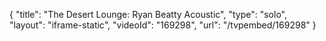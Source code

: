 {
    "title": "The Desert Lounge: Ryan Beatty Acoustic",
    "type": "solo",
    "layout": "iframe-static",
    "videoId": "169298",
    "url": "\/tvpembed\/169298"
}